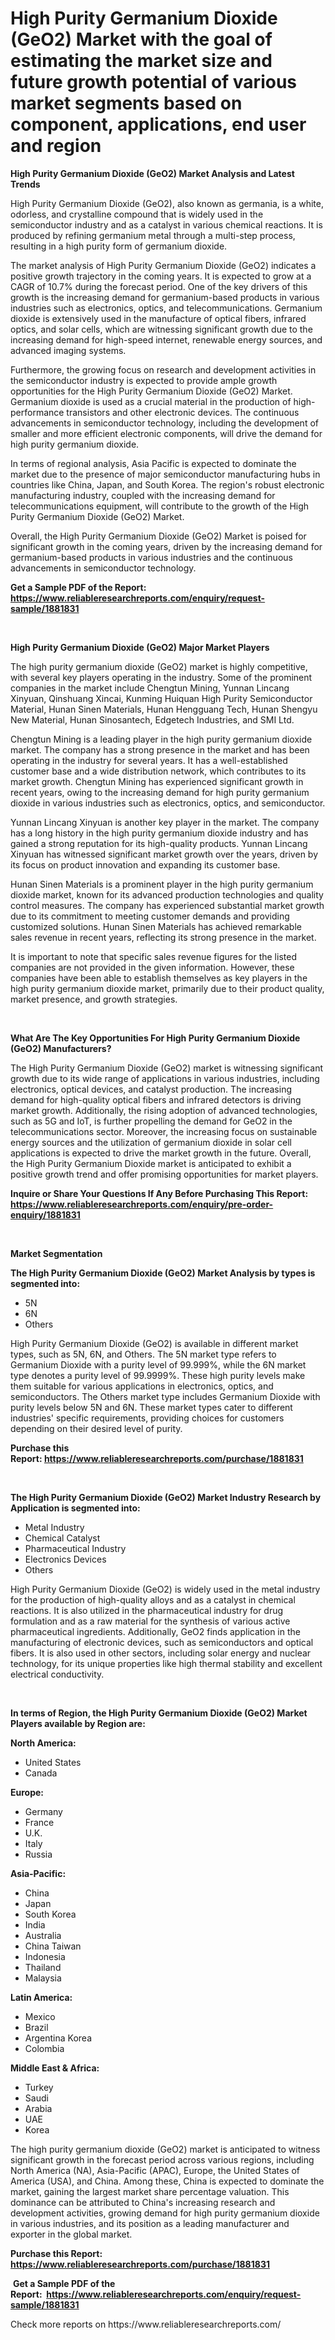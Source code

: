 <p><h1>High Purity Germanium Dioxide (GeO2) Market with the goal of estimating the market size and future growth potential of various market segments based on component, applications, end user and region</h1></p><p><strong>High Purity Germanium Dioxide (GeO2) Market Analysis and Latest Trends</strong></p>
<p><p>High Purity Germanium Dioxide (GeO2), also known as germania, is a white, odorless, and crystalline compound that is widely used in the semiconductor industry and as a catalyst in various chemical reactions. It is produced by refining germanium metal through a multi-step process, resulting in a high purity form of germanium dioxide.</p><p>The market analysis of High Purity Germanium Dioxide (GeO2) indicates a positive growth trajectory in the coming years. It is expected to grow at a CAGR of 10.7% during the forecast period. One of the key drivers of this growth is the increasing demand for germanium-based products in various industries such as electronics, optics, and telecommunications. Germanium dioxide is extensively used in the manufacture of optical fibers, infrared optics, and solar cells, which are witnessing significant growth due to the increasing demand for high-speed internet, renewable energy sources, and advanced imaging systems.</p><p>Furthermore, the growing focus on research and development activities in the semiconductor industry is expected to provide ample growth opportunities for the High Purity Germanium Dioxide (GeO2) Market. Germanium dioxide is used as a crucial material in the production of high-performance transistors and other electronic devices. The continuous advancements in semiconductor technology, including the development of smaller and more efficient electronic components, will drive the demand for high purity germanium dioxide.</p><p>In terms of regional analysis, Asia Pacific is expected to dominate the market due to the presence of major semiconductor manufacturing hubs in countries like China, Japan, and South Korea. The region's robust electronic manufacturing industry, coupled with the increasing demand for telecommunications equipment, will contribute to the growth of the High Purity Germanium Dioxide (GeO2) Market.</p><p>Overall, the High Purity Germanium Dioxide (GeO2) Market is poised for significant growth in the coming years, driven by the increasing demand for germanium-based products in various industries and the continuous advancements in semiconductor technology.</p></p>
<p><strong>Get a Sample PDF of the Report:&nbsp; <a href="https://www.reliableresearchreports.com/enquiry/request-sample/1881831">https://www.reliableresearchreports.com/enquiry/request-sample/1881831</a></strong></p>
<p>&nbsp;</p>
<p><strong>High Purity Germanium Dioxide (GeO2) Major Market Players</strong></p>
<p><p>The high purity germanium dioxide (GeO2) market is highly competitive, with several key players operating in the industry. Some of the prominent companies in the market include Chengtun Mining, Yunnan Lincang Xinyuan, Qinshuang Xincai, Kunming Huiquan High Purity Semiconductor Material, Hunan Sinen Materials, Hunan Hengguang Tech, Hunan Shengyu New Material, Hunan Sinosantech, Edgetech Industries, and SMI Ltd.</p><p>Chengtun Mining is a leading player in the high purity germanium dioxide market. The company has a strong presence in the market and has been operating in the industry for several years. It has a well-established customer base and a wide distribution network, which contributes to its market growth. Chengtun Mining has experienced significant growth in recent years, owing to the increasing demand for high purity germanium dioxide in various industries such as electronics, optics, and semiconductor.</p><p>Yunnan Lincang Xinyuan is another key player in the market. The company has a long history in the high purity germanium dioxide industry and has gained a strong reputation for its high-quality products. Yunnan Lincang Xinyuan has witnessed significant market growth over the years, driven by its focus on product innovation and expanding its customer base.</p><p>Hunan Sinen Materials is a prominent player in the high purity germanium dioxide market, known for its advanced production technologies and quality control measures. The company has experienced substantial market growth due to its commitment to meeting customer demands and providing customized solutions. Hunan Sinen Materials has achieved remarkable sales revenue in recent years, reflecting its strong presence in the market.</p><p>It is important to note that specific sales revenue figures for the listed companies are not provided in the given information. However, these companies have been able to establish themselves as key players in the high purity germanium dioxide market, primarily due to their product quality, market presence, and growth strategies.</p></p>
<p>&nbsp;</p>
<p><strong>What Are The Key Opportunities For High Purity Germanium Dioxide (GeO2) Manufacturers?</strong></p>
<p><p>The High Purity Germanium Dioxide (GeO2) market is witnessing significant growth due to its wide range of applications in various industries, including electronics, optical devices, and catalyst production. The increasing demand for high-quality optical fibers and infrared detectors is driving market growth. Additionally, the rising adoption of advanced technologies, such as 5G and IoT, is further propelling the demand for GeO2 in the telecommunications sector. Moreover, the increasing focus on sustainable energy sources and the utilization of germanium dioxide in solar cell applications is expected to drive the market growth in the future. Overall, the High Purity Germanium Dioxide market is anticipated to exhibit a positive growth trend and offer promising opportunities for market players.</p></p>
<p><strong>Inquire or Share Your Questions If Any Before Purchasing This Report: <a href="https://www.reliableresearchreports.com/enquiry/pre-order-enquiry/1881831">https://www.reliableresearchreports.com/enquiry/pre-order-enquiry/1881831</a></strong></p>
<p>&nbsp;</p>
<p><strong>Market Segmentation</strong></p>
<p><strong>The High Purity Germanium Dioxide (GeO2) Market Analysis by types is segmented into:</strong></p>
<p><ul><li>5N</li><li>6N</li><li>Others</li></ul></p>
<p><p>High Purity Germanium Dioxide (GeO2) is available in different market types, such as 5N, 6N, and Others. The 5N market type refers to Germanium Dioxide with a purity level of 99.999%, while the 6N market type denotes a purity level of 99.9999%. These high purity levels make them suitable for various applications in electronics, optics, and semiconductors. The Others market type includes Germanium Dioxide with purity levels below 5N and 6N. These market types cater to different industries' specific requirements, providing choices for customers depending on their desired level of purity.</p></p>
<p><strong>Purchase this Report:&nbsp;<a href="https://www.reliableresearchreports.com/purchase/1881831">https://www.reliableresearchreports.com/purchase/1881831</a></strong></p>
<p>&nbsp;</p>
<p><strong>The High Purity Germanium Dioxide (GeO2) Market Industry Research by Application is segmented into:</strong></p>
<p><ul><li>Metal Industry</li><li>Chemical Catalyst</li><li>Pharmaceutical Industry</li><li>Electronics Devices</li><li>Others</li></ul></p>
<p><p>High Purity Germanium Dioxide (GeO2) is widely used in the metal industry for the production of high-quality alloys and as a catalyst in chemical reactions. It is also utilized in the pharmaceutical industry for drug formulation and as a raw material for the synthesis of various active pharmaceutical ingredients. Additionally, GeO2 finds application in the manufacturing of electronic devices, such as semiconductors and optical fibers. It is also used in other sectors, including solar energy and nuclear technology, for its unique properties like high thermal stability and excellent electrical conductivity.</p></p>
<p>&nbsp;</p>
<p><strong>In terms of Region, the High Purity Germanium Dioxide (GeO2) Market Players available by Region are:</strong></p>
<p>
    <p> <strong> North America: </strong>
        <ul>
            <li>United States</li>
            <li>Canada</li>
        </ul>
        </p> 
    <p> <strong> Europe: </strong>
        <ul>
            <li>Germany</li>
            <li>France</li>
            <li>U.K.</li>
            <li>Italy</li>
            <li>Russia</li>
        </ul>
        </p> 
    <p> <strong> Asia-Pacific: </strong>
        <ul>
            <li>China</li>
            <li>Japan</li>
            <li>South Korea</li>
            <li>India</li>
            <li>Australia</li>
            <li>China Taiwan</li>
            <li>Indonesia</li>
            <li>Thailand</li>
            <li>Malaysia</li>
        </ul>
        </p> 
    <p> <strong> Latin America: </strong>
        <ul>
            <li>Mexico</li>
            <li>Brazil</li>
            <li>Argentina Korea</li>
            <li>Colombia</li>
        </ul>
        </p> 
    <p> <strong> Middle East & Africa: </strong>
        <ul>
            <li>Turkey</li>
            <li>Saudi</li>
            <li>Arabia</li>
            <li>UAE</li>
            <li>Korea</li>
        </ul>
    </p>
    </p>
<p><p>The high purity germanium dioxide (GeO2) market is anticipated to witness significant growth in the forecast period across various regions, including North America (NA), Asia-Pacific (APAC), Europe, the United States of America (USA), and China. Among these, China is expected to dominate the market, gaining the largest market share percentage valuation. This dominance can be attributed to China's increasing research and development activities, growing demand for high purity germanium dioxide in various industries, and its position as a leading manufacturer and exporter in the global market.</p></p>
<p><strong>Purchase this Report: <a href="https://www.reliableresearchreports.com/purchase/1881831">https://www.reliableresearchreports.com/purchase/1881831</a></strong></p>
<p>&nbsp;<strong>Get a Sample PDF of the Report:&nbsp;&nbsp;<a href="https://www.reliableresearchreports.com/enquiry/request-sample/1881831">https://www.reliableresearchreports.com/enquiry/request-sample/1881831</a></strong></p>
<p><strong></strong></p>
<p>Check more reports on https://www.reliableresearchreports.com/</p>